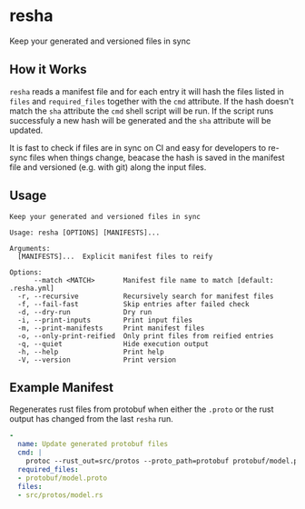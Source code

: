 # resha

Keep your generated and versioned files in sync

## How it Works

`resha` reads a manifest file and for each entry it will hash the files listed in
`files` and `required_files` together with the `cmd` attribute. If the hash
doesn't match the `sha` attribute the `cmd` shell script will be run. If the
script runs successfuly a new hash will be generated and the `sha` attribute
will be updated.

It is fast to check if files are in sync on CI and easy for developers to
re-sync files when things change, beacase the hash is saved in the manifest
file and versioned (e.g. with git) along the input files.

## Usage

<!--p[cargo run -- --help]-->
```
Keep your generated and versioned files in sync

Usage: resha [OPTIONS] [MANIFESTS]...

Arguments:
  [MANIFESTS]...  Explicit manifest files to reify

Options:
      --match <MATCH>       Manifest file name to match [default: .resha.yml]
  -r, --recursive           Recursively search for manifest files
  -f, --fail-fast           Skip entries after failed check
  -d, --dry-run             Dry run
  -i, --print-inputs        Print input files
  -m, --print-manifests     Print manifest files
  -o, --only-print-reified  Only print files from reified entries
  -q, --quiet               Hide execution output
  -h, --help                Print help
  -V, --version             Print version

```
<!--END[]-->

## Example Manifest

Regenerates rust files from protobuf when either the `.proto` or the rust
output has changed from the last `resha` run.

```yaml
-
  name: Update generated protobuf files
  cmd: |
    protoc --rust_out=src/protos --proto_path=protobuf protobuf/model.proto
  required_files:
  - protobuf/model.proto
  files:
  - src/protos/model.rs
```
